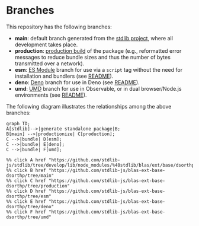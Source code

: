 <!--

@license Apache-2.0

Copyright (c) 2022 The Stdlib Authors.

Licensed under the Apache License, Version 2.0 (the "License");
you may not use this file except in compliance with the License.
You may obtain a copy of the License at

    http://www.apache.org/licenses/LICENSE-2.0

Unless required by applicable law or agreed to in writing, software
distributed under the License is distributed on an "AS IS" BASIS,
WITHOUT WARRANTIES OR CONDITIONS OF ANY KIND, either express or implied.
See the License for the specific language governing permissions and
limitations under the License.

-->

# Branches

This repository has the following branches:

-   **main**: default branch generated from the [stdlib project][stdlib-url], where all development takes place.
-   **production**: [production build][production-url] of the package (e.g., reformatted error messages to reduce bundle sizes and thus the number of bytes transmitted over a network).
-   **esm**: [ES Module][esm-url] branch for use via a `script` tag without the need for installation and bundlers (see [README][esm-readme]).
-   **deno**: [Deno][deno-url] branch for use in Deno (see [README][deno-readme]).
-   **umd**: [UMD][umd-url] branch for use in Observable, or in dual browser/Node.js environments (see [README][umd-readme]).

The following diagram illustrates the relationships among the above branches:

```mermaid
graph TD;
A[stdlib]-->|generate standalone package|B;
B[main] -->|productionize| C[production];
C -->|bundle| D[esm];
C -->|bundle| E[deno];
C -->|bundle| F[umd];

%% click A href "https://github.com/stdlib-js/stdlib/tree/develop/lib/node_modules/%40stdlib/blas/ext/base/dsorthp"
%% click B href "https://github.com/stdlib-js/blas-ext-base-dsorthp/tree/main"
%% click C href "https://github.com/stdlib-js/blas-ext-base-dsorthp/tree/production"
%% click D href "https://github.com/stdlib-js/blas-ext-base-dsorthp/tree/esm"
%% click E href "https://github.com/stdlib-js/blas-ext-base-dsorthp/tree/deno"
%% click F href "https://github.com/stdlib-js/blas-ext-base-dsorthp/tree/umd"
```

[stdlib-url]: https://github.com/stdlib-js/stdlib/tree/develop/lib/node_modules/%40stdlib/blas/ext/base/dsorthp
[production-url]: https://github.com/stdlib-js/blas-ext-base-dsorthp/tree/production
[deno-url]: https://github.com/stdlib-js/blas-ext-base-dsorthp/tree/deno
[deno-readme]: https://github.com/stdlib-js/blas-ext-base-dsorthp/blob/deno/README.md
[umd-url]: https://github.com/stdlib-js/blas-ext-base-dsorthp/tree/umd
[umd-readme]: https://github.com/stdlib-js/blas-ext-base-dsorthp/blob/umd/README.md
[esm-url]: https://github.com/stdlib-js/blas-ext-base-dsorthp/tree/esm
[esm-readme]: https://github.com/stdlib-js/blas-ext-base-dsorthp/blob/esm/README.md